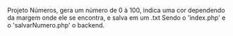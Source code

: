 Projeto Números, gera um número de 0 à 100, indica uma cor dependendo da margem onde ele se encontra, e salva em um .txt
Sendo o 'index.php' e o 'salvarNumero.php' o backend.
